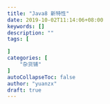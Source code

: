 ```yaml
---
title: "Java8 新特性"
date: 2019-10-02T11:14:06+08:00
keywords: []
description: ""
tags: [

]
categories: [
    "杂货铺"
]
autoCollapseToc: false
author: "yuanzx"
draft: true
---
```


